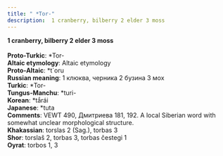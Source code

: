 ```yaml
---
title: " *Tor-"
description:  1 cranberry, bilberry 2 elder 3 moss
---
```

<p data-pagefind-weight="0.5">
<strong> 1 cranberry, bilberry 2 elder 3 moss</strong><br><br>
<strong>Proto-Turkic</strong>:  *Tor-<br>
<strong>Altaic etymology</strong>:  Altaic etymology<br>
<strong> Proto-Altaic</strong>:  *t`oru<br>
<strong>Russian meaning</strong>:  1 клюква, черника 2 бузина 3 мох<br>
<strong>Turkic</strong>:  *Tor-<br>
<strong>Tungus-Manchu</strong>:  *turi-<br>
<strong>Korean</strong>:  *tắrái<br>
<strong>Japanese</strong>:  *tuta<br>
<strong>Comments</strong>:  VEWT 490, Дмитриева 181, 192. A local Siberian word with somewhat unclear morphological structure.<br>
<strong>Khakassian</strong>:  torslas 2 (Sag.), torbas 3<br>
<strong>Shor</strong>:  torslaš 2, torbas 3, torbas čestegi 1<br>
<strong>Oyrat</strong>:  torbos 1, 3<br>

</p>
